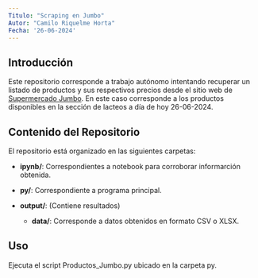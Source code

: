 ```yaml
---
Titulo: "Scraping en Jumbo"
Autor: "Camilo Riquelme Horta"
Fecha: '26-06-2024'
---
```


## Introducción

Este repositorio corresponde a trabajo autónomo intentando recuperar un listado de productos y sus respectivos precios desde el sitio web de [Supermercado Jumbo](https://www.jumbo.cl "Jumbo"). En este caso corresponde a los productos disponibles en la sección de lacteos a día de hoy 26-06-2024.

## Contenido del Repositorio

El repositorio está organizado en las siguientes carpetas:

- **ipynb/**: Correspondientes a notebook para corroborar informarción obtenida.

- **py/**: Correspondiente a programa principal.

- **output/**: (Contiene resultados)
	- **data/**: Corresponde a datos obtenidos en formato CSV o XLSX.

## Uso

Ejecuta el script Productos_Jumbo.py ubicado en la carpeta py.
